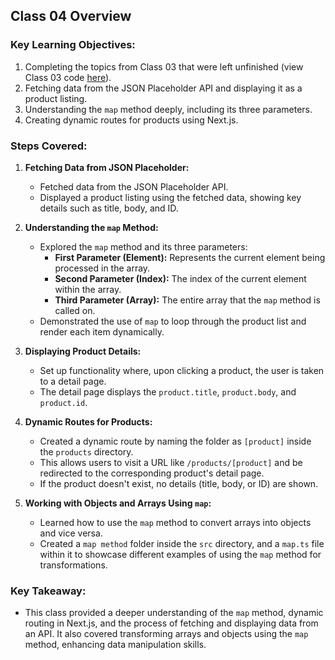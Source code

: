 ## Class 04 Overview

### Key Learning Objectives:
1. Completing the topics from Class 03 that were left unfinished (view Class 03 code [here](https://github.com/Okashanadeem/GIAIC/tree/main/Quarter%202/class_03)).
2. Fetching data from the JSON Placeholder API and displaying it as a product listing.
3. Understanding the `map` method deeply, including its three parameters.
4. Creating dynamic routes for products using Next.js.

### Steps Covered:

1. **Fetching Data from JSON Placeholder:**
   - Fetched data from the JSON Placeholder API.
   - Displayed a product listing using the fetched data, showing key details such as title, body, and ID.

2. **Understanding the `map` Method:**
   - Explored the `map` method and its three parameters:
     - **First Parameter (Element):** Represents the current element being processed in the array.
     - **Second Parameter (Index):** The index of the current element within the array.
     - **Third Parameter (Array):** The entire array that the `map` method is called on.
   - Demonstrated the use of `map` to loop through the product list and render each item dynamically.

3. **Displaying Product Details:**
   - Set up functionality where, upon clicking a product, the user is taken to a detail page.
   - The detail page displays the `product.title`, `product.body`, and `product.id`.

4. **Dynamic Routes for Products:**
   - Created a dynamic route by naming the folder as `[product]` inside the `products` directory.
   - This allows users to visit a URL like `/products/[product]` and be redirected to the corresponding product's detail page.
   - If the product doesn't exist, no details (title, body, or ID) are shown.

5. **Working with Objects and Arrays Using `map`:**
   - Learned how to use the `map` method to convert arrays into objects and vice versa.
   - Created a `map method` folder inside the `src` directory, and a `map.ts` file within it to showcase different examples of using the `map` method for transformations.

### Key Takeaway:
- This class provided a deeper understanding of the `map` method, dynamic routing in Next.js, and the process of fetching and displaying data from an API. It also covered transforming arrays and objects using the `map` method, enhancing data manipulation skills.
